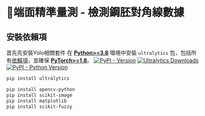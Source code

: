 # 📏端面精準量測 - 檢測鋼胚對角線數據
## 安裝依賴項
首先先安裝Yolo相關套件
在 [**Python>=3.8**](https://www.python.org/) 環境中安裝 `ultralytics` 包，包括所有[依賴項](https://github.com/ultralytics/ultralytics/blob/main/pyproject.toml)，並確保 [**PyTorch>=1.8**](https://pytorch.org/get-started/locally/)。
[![PyPI - Version](https://img.shields.io/pypi/v/ultralytics?logo=pypi&logoColor=white)](https://pypi.org/project/ultralytics/) [![Ultralytics Downloads](https://static.pepy.tech/badge/ultralytics)](https://clickpy.clickhouse.com/dashboard/ultralytics) [![PyPI - Python Version](https://img.shields.io/pypi/pyversions/ultralytics?logo=python&logoColor=gold)](https://pypi.org/project/ultralytics/)

```bash
pip install ultralytics
```
```bash
pip install opencv-python
pip install scikit-image
pip install matplotlib
pip install scikit-fuzzy
```
